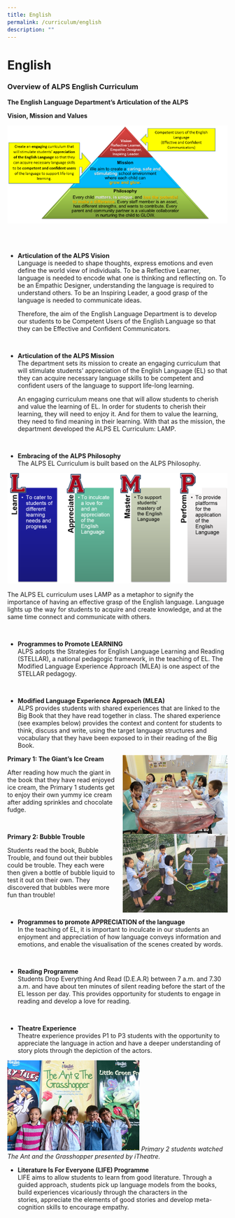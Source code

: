 ```yaml
---
title: English
permalink: /curriculum/english
description: ""
---
```

# **English**

### Overview of ALPS English Curriculum

**The English Language Department’s Articulation of the ALPS** 

**Vision, Mission and Values**

![](/images/EL1.png)

<br>
<br>

*   **Articulation of the ALPS Vision**     
Language is needed to shape thoughts, express emotions and even define the world view of individuals. To be a Reflective Learner, language is needed to encode what one is thinking and reflecting on. To be an Empathic Designer, understanding the language is required to understand others. To be an Inspiring Leader, a good grasp of the language is needed to communicate ideas. 
				
	Therefore, the aim of the English Language Department is to develop our students to be Competent Users of the English Language so that they can be Effective and Confident Communicators. 

<br>

*   **Articulation of the ALPS Mission**      
The department sets its mission to create an engaging curriculum that will stimulate students’ appreciation of the English Language (EL) so that they can acquire necessary language skills to be competent and confident users of the language to support life-long learning. 

	An engaging curriculum means one that will allow students to cherish and value the learning of EL. In order for students to cherish their learning, they will need to enjoy it. And for them to value the learning, they need to find meaning in their learning. With that as the mission, the department developed the ALPS EL Curriculum: LAMP.

 <br>

*   **Embracing of the ALPS Philosophy**      
The ALPS EL Curriculum is built based on the ALPS Philosophy.

![](/images/EL2.png)

The ALPS EL curriculum uses LAMP as a metaphor to signify the importance of having an effective grasp of the English language. Language lights up the way for students to acquire and create knowledge, and at the same time connect and communicate with others.

<br>

*   **Programmes to Promote LEARNING**     
ALPS adopts the Strategies for English Language Learning and Reading (STELLAR), a national pedagogic framework, in the teaching of EL. The Modified Language Experience Approach (MLEA) is one aspect of the STELLAR pedagogy. 

<br>  

*   **Modified Language Experience Approach (MLEA)**      
ALPS provides students with shared experiences that are linked to the Big Book that they have read together in class. The shared experience (see examples below) provides the context and content for students to think, discuss and write, using the target language structures and vocabulary that they have been exposed to in their reading of the Big Book.

<img src="/images/EL3.jpg" style="width:240px;height:180px;margin-left:15px;" align = "right">

**Primary 1: The Giant’s Ice Cream**

After reading how much the giant in the book that they have read enjoyed ice cream, the Primary 1 students get to enjoy their own yummy ice cream after adding sprinkles and chocolate fudge.

<br>

<img src="/images/EL4.jpg" style="width:240px;height:180px;margin-left:15px;" align = "right">

**Primary 2: Bubble Trouble**  

Students read the book, Bubble Trouble, and found out their bubbles could be trouble. They each were then given a bottle of bubble liquid to test it out on their own. They discovered that bubbles were more fun than trouble!

<br>

*   **Programmes to promote APPRECIATION of the language**  
In the teaching of EL, it is important to inculcate in our students an enjoyment and appreciation of how language conveys information and emotions, and enable the visualisation of the scenes created by words.

<br>

*   **Reading Programme**   
Students Drop Everything And Read (D.E.A.R) between 7 a.m. and 7.30 a.m. and have about ten minutes of silent reading before the start of the EL lesson per day. This provides opportunity for students to engage in reading and develop a love for reading. 

<br>

*   **Theatre Experience**  
Theatre experience provides P1 to P3 students with the opportunity to appreciate the language in action and have a deeper understanding of story plots through the depiction of the actors.

<img src="/images/EL3.png" 
     style="width:60%">
_Primary 2 students watched The Ant and the Grasshopper presented by iTheatre._

*   **Literature Is For Everyone (LIFE) Programme**  
LIFE aims to allow students to learn from good literature. Through a guided approach, students pick up language models from the books, build experiences vicariously through the characters in the stories, appreciate the elements of good stories and develop meta-cognition skills to encourage empathy.